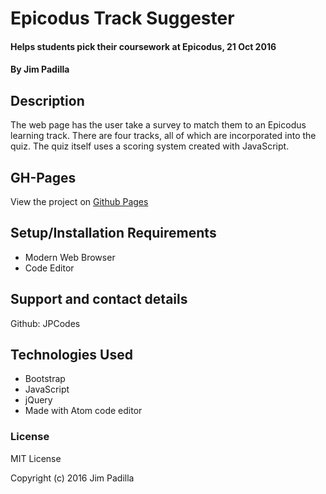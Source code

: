 # Epicodus Track Suggester

#### Helps students pick their coursework at Epicodus, 21 Oct 2016

#### By Jim Padilla

## Description

The web page has the user take a survey to match them to an Epicodus learning track. There are four tracks, all of which are incorporated into the quiz. The quiz itself uses a scoring system created with JavaScript.

## GH-Pages

View the project on [Github Pages](https://jpcodes.github.io/Epicodus-Track-Suggester/)

## Setup/Installation Requirements

* Modern Web Browser
* Code Editor

## Support and contact details

Github: JPCodes

## Technologies Used

* Bootstrap
* JavaScript
* jQuery
* Made with Atom code editor

### License

MIT License

Copyright (c) 2016 Jim Padilla
